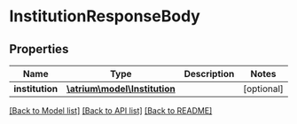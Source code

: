 # InstitutionResponseBody

## Properties
Name | Type | Description | Notes
------------ | ------------- | ------------- | -------------
**institution** | [**\atrium\model\Institution**](Institution.md) |  | [optional] 

[[Back to Model list]](../README.md#documentation-for-models) [[Back to API list]](../README.md#documentation-for-api-endpoints) [[Back to README]](../README.md)


